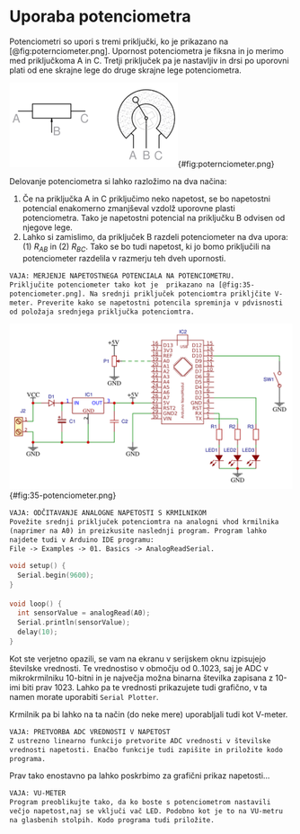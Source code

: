 # Uporaba potenciometra

Potenciometri so upori s tremi priključki, ko je prikazano na [@fig:poternciometer.png]. Upornost potenciometra je fiksna in jo merimo med priključkoma A in C. Tretji priključek pa je nastavljiv in drsi po uporovni plati od ene skrajne lege do druge skrajne lege potenciometra.

![Simbol in shema potenciometra.](./slike/poternciometer50.png){#fig:poternciometer.png}

Delovanje potenciometra si lahko razložimo na dva načina:

1. Če na priključka A in C priključimo neko napetost, se bo napetostni potencial enakomerno zmanjševal vzdolž uporovne plasti potenciometra. Tako je napetostni potencial na priključku B odvisen od njegove lege.
2. Lahko si zamislimo, da priključek B razdeli potenciometer na dva upora: (1) $R_{AB}$ in (2) $R_{BC}$. Tako se bo tudi napetost, ki jo bomo priključili na potenciometer razdelila v razmerju teh dveh upornosti.

```vaja
VAJA: MERJENJE NAPETOSTNEGA POTENCIALA NA POTENCIOMETRU.  
Priključite potenciometer tako kot je  prikazano na [@fig:35-potenciometer.png]. Na srednji priključek potenciomtra prikljčite V-meter. Preverite kako se napetostni potencila spreminja v pdvisnosti od položaja srednjega priključka potenciomtra.
```

![Priključitev potenciometra.](./slike/35-potenciometer.png){#fig:35-potenciometer.png}

```vaja
VAJA: ODČITAVANJE ANALOGNE NAPETOSTI S KRMILNIKOM  
Povežite srednji priključek potenciomtra na analogni vhod krmilnika (naprimer na A0) in preizkusite naslednji program. Program lahko najdete tudi v Arduino IDE programu:  
File -> Examples -> 01. Basics -> AnalogReadSerial.
```

```cpp
void setup() {
  Serial.begin(9600);
}

void loop() {
  int sensorValue = analogRead(A0);
  Serial.println(sensorValue);
  delay(10);
}
```

Kot ste verjetno opazili, se vam na ekranu v serijskem oknu izpisujejo številske vrednosti. Te vrednostiso v območju od 0..1023, saj je ADC v mikrokrmilniku 10-bitni in je največja možna binarna številka zapisana z 10-imi biti prav 1023. Lahko pa te vrednosti prikazujete tudi grafično, v ta namen morate uporabiti `Serial Plotter`.

Krmilnik pa bi lahko na ta način (do neke mere) uporabljali tudi kot V-meter.

```vaja
VAJA: PRETVORBA ADC VREDNOSTI V NAPETOST  
Z ustrezno linearno funkcijo pretvorite ADC vrednosti v številske vrednosti napetosti. Enačbo funkcije tudi zapišite in priložite kodo programa.
```

Prav tako enostavno pa lahko poskrbimo za grafični prikaz napetosti...

```vaja
VAJA: VU-METER  
Program preoblikujte tako, da ko boste s potenciometrom nastavili večjo napetost,naj se vključi vač LED. Podobno kot je to na VU-metru na glasbenih stolpih. Kodo programa tudi priložite.
```



